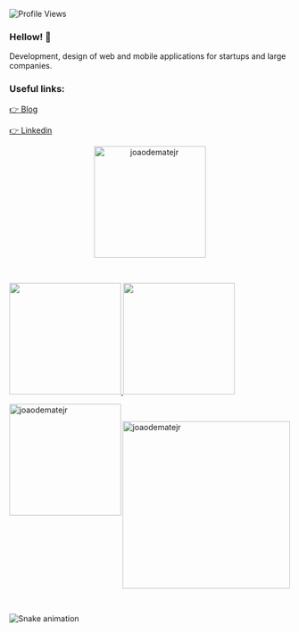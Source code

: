 ![Profile Views](http://estruyf-github.azurewebsites.net/api/VisitorHit?user=joaodematejr&repo=joaodematejr&countColorcountColor)

### Hellow! 👋

Development, design of web and mobile applications for startups and large companies. 

### Useful links: 
[👉 Blog](https://joaodematejr.github.io)

[ 👉 Linkedin](https://www.linkedin.com/in/joaodemate/)

<div>
    <a href="https://github.com/joaodematejr">
    <p align="center">
        <img height="200em" src="https://github-readme-streak-stats.herokuapp.com/?user=joaodematejr&theme=black-ice&hide_border=true&stroke=0000&background=0D1117&ring=e05397&fire=e05397&currStreakLabel=e05397" alt="joaodematejr" align="center"/>
    </p>
  </div>
 
 <br/>

<div>
    <a href="https://github.com/joaodematejr">
    <p align="left">
        <img height="200em" src="https://github-readme-stats.vercel.app/api?username=joaodematejr&show_icons=true&theme=dracula&include_all_commits=true&count_private=true"/>
        <img height="200em" src="https://github-readme-stats.vercel.app/api/top-langs/?username=joaodematejr&layout=compact&langs_count=7&theme=dracula"/>
    </p>
  </div>
 
 
<div>
    <a href="https://github.com/joaodematejr">
    <p align="left">
    <img height="200em" src="https://github-profile-summary-cards.vercel.app/api/cards/profile-details?username=joaodematejr&theme=github_dark" alt="joaodematejr" align="left"/>
    </p>
  </div>
 
 <br/>
 
<div>
    <a href="https://github.com/joaodematejr">
    <p align="center">
        <p align="left"<a href="#"><img height="300em" src="https://activity-graph.herokuapp.com/graph?username=joaodematejr&bg_color=0D1117&color=e05397&line=e05397&point=FFFFFF&hide_border=true&" alt="joaodematejr" align="center" /></a></p>
    </p>
  </div>
 
 <!-- <p align="left">
  <img height="180em" src="https://github-readme-streak-stats.herokuapp.com/?user=joaodematejr" />
  <img height="180em" src="https://user-images.githubusercontent.com/22433243/121538215-faa36d80-c9da-11eb-9dce-0def2d07ff62.gif" />
</p> -->

 <br/>

![Snake animation](https://github.com/joaodematejr/joaodematejr/blob/output/github-contribution-grid-snake.svg) 
